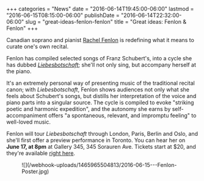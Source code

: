 +++
categories = "News"
date = "2016-06-14T19:45:00-06:00"
lastmod = "2016-06-15T08:15:00-06:00"
publishDate = "2016-06-14T22:32:00-06:00"
slug = "great-ideas-fenlon-fenlon"
title = "Great ideas: Fenlon &amp; Fenlon"
+++

Canadian soprano and pianist [Rachel Fenlon](/scene/people/rachel-fenlon/) is redefining what it means to curate one's own recital.

Fenlon has compiled selected songs of Franz Schubert's, into a cycle she has dubbed [*Liebesbotschaft*](http://gallery345.com/performances.php#june17); she'll not only sing, but accompany herself at the piano.

It's an extremely personal way of presenting music of the traditional recital canon; with *Liebesbotschaft*, Fenlon shows audiences not only what she feels about Schubert's songs, but distills her interpretation of the voice and piano parts into a singular source. The cycle is compiled to evoke "striking poetic and harmonic expedition", and the autonomy she earns by self-accompaniment offers "a spontaneous, relevant, and impromptu feeling" to well-loved music.

Fenlon will tour *Liebesbotschaft* through London, Paris, Berlin and Oslo, and she'll first offer a preview performance in Toronto. You can hear her on **June 17, at 8pm** at Gallery 345, 345 Sorauren Ave. Tickets start at $20, and they're available [right here](http://gallery345.com/performances.php#june17).

<figure data-type="image">
![](/webhook-uploads/1465965504813/2016-06-15---Fenlon-Poster.jpg)
</figure>
